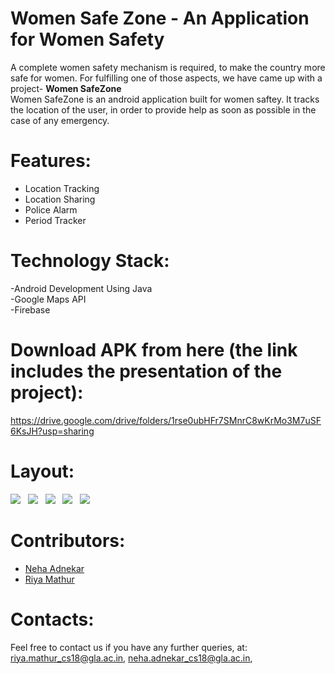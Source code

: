 

# Women Safe Zone - An Application for Women Safety


A complete women safety mechanism is required, to make the country more safe for women. For fulfilling one of those aspects, we have came up with a project- <b> Women SafeZone </b>  
Women SafeZone is an android application built for women saftey.
It tracks the location of the user, in order to provide help as soon as possible in the case of any emergency.

# Features:
- Location Tracking
- Location Sharing
- Police Alarm
- Period Tracker
 
# Technology Stack:
-Android Development Using Java</br>
-Google Maps API</br>
-Firebase</br>

# Download APK from here (the link includes the presentation of the project):
https://drive.google.com/drive/folders/1rse0ubHFr7SMnrC8wKrMo3M7uSF6KsJH?usp=sharing

# Layout:
![](img1.jpg) &nbsp; ![](img2.jpg) &nbsp;
![](img3.jpg)   &nbsp;  ![](img4.jpg)   &nbsp;  ![](img5.jpg)

# Contributors:

- [Neha Adnekar](https://github.com/Nehaadnekar)
- [Riya Mathur](https://github.com/Blitzcoder01)

# Contacts:
Feel free to contact us if you have any further queries, at:
<riya.mathur_cs18@gla.ac.in>, 
<neha.adnekar_cs18@gla.ac.in>, 
